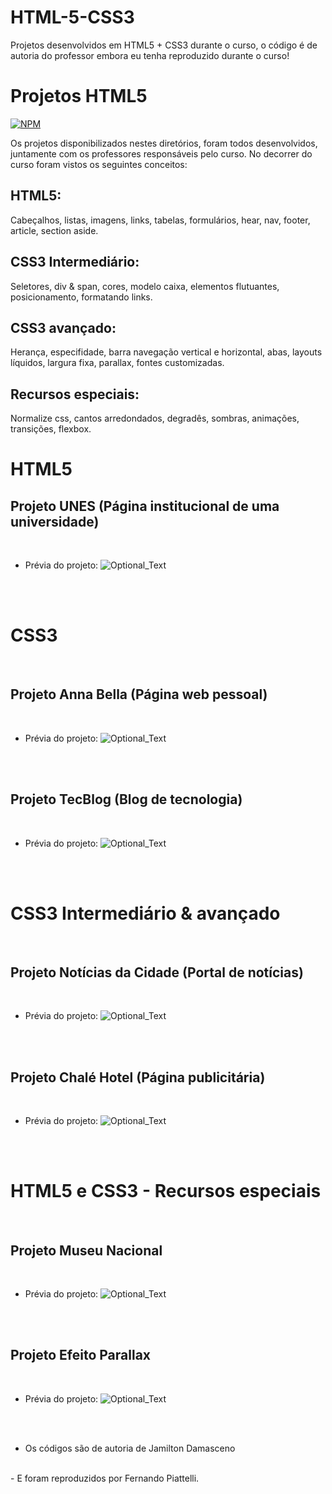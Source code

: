 # HTML-5-CSS3
Projetos desenvolvidos em HTML5 + CSS3 durante o curso, o código é de autoria do professor embora eu tenha reproduzido durante o curso!

# Projetos HTML5
[![NPM](https://img.shields.io/npm/l/react)](https://github.com/nandowl/HTML-5-CSS3/blob/main/LICENSE)

Os projetos disponibilizados nestes diretórios, foram todos desenvolvidos, juntamente com os professores responsáveis pelo curso.
No decorrer do curso foram vistos os seguintes conceitos:

## HTML5: 
Cabeçalhos, listas, imagens, links, tabelas, formulários, hear, nav, footer, article, section aside.

## CSS3 Intermediário:
Seletores, div & span, cores, modelo caixa, elementos flutuantes, posicionamento, formatando links.

## CSS3 avançado:
Herança, especifidade, barra navegação vertical e horizontal, abas, layouts líquidos, largura fixa, parallax, fontes customizadas.

## Recursos especiais:
Normalize css, cantos arredondados, degradês, sombras, animações, transições, flexbox.
<br />

# HTML5

## Projeto UNES (Página institucional de uma universidade)
<br />

- Prévia do projeto:
![Optional_Text](./assets/ProjetoUnes.PNG)
<br />
<br />

# CSS3
<br />

## Projeto Anna Bella (Página web pessoal)
<br />

- Prévia do projeto:
![Optional_Text](./assets/Projeto1.PNG)
<br />
<br />

## Projeto TecBlog (Blog de tecnologia)
<br />

- Prévia do projeto:
![Optional_Text](./assets/Projeto2.PNG)
<br />
<br />


# CSS3 Intermediário & avançado
<br />

## Projeto Notícias da Cidade (Portal de notícias)
<br />

- Prévia do projeto:
![Optional_Text](./assets/Projeto3.PNG)
<br />
<br />


## Projeto Chalé Hotel (Página publicitária)
<br />

- Prévia do projeto:
![Optional_Text](./assets/Projeto4.PNG)
<br />
<br />


# HTML5 e CSS3 - Recursos especiais
<br />

## Projeto Museu Nacional
<br />

- Prévia do projeto:
![Optional_Text](./assets/ProjetoMuseu.PNG)
<br />
<br />

## Projeto Efeito Parallax
<br />

- Prévia do projeto:
![Optional_Text](./assets/Paralax.PNG)
<br />
<br />


- Os códigos são de autoria de Jamilton Damasceno
<br />
- E foram reproduzidos por Fernando Piattelli.
